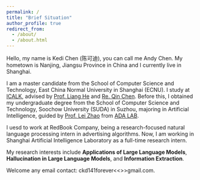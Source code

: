 ```yaml
---
permalink: /
title: "Brief Situation"
author_profile: true
redirect_from: 
  - /about/
  - /about.html
---
```


Hello, my name is Kedi Chen (陈可迪), you can call me Andy Chen. My hometown is Nanjing, Jiangsu Province in China and I currently live in Shanghai. 

I am a master candidate from the School of Computer Science and Technology, East China Normal University in Shanghai (ECNU). I study at [ICALK](https://github.com/ECNU-ICALK), advised by [Prof. Liang He](https://faculty.ecnu.edu.cn/_s16/hl2/main.psp) and [Re. Qin Chen](https://faculty.ecnu.edu.cn/_s16/cq2_21262/main.psp). Before this, I obtained my undergraduate degree from the School of Computer Science and Technology, Soochow University (SUDA) in Suzhou, majoring in Artificial Intelligence, guided by [Prof. Lei Zhao](https://scst.suda.edu.cn/11/29/c30767a528681/page.htm) from [ADA LAB](https://ada.suda.edu.cn/).

I uesd to work at RedBook Company, being a research-focused natural language processing intern in advertising algorithms. Now, I am working in Shanghai Artificial Intelligence Laboratory as a full-time research intern.

My research interests include **Applications of Large Language Models**, **Hallucination in Large Language Models**, and **Information Extraction**.

Welcome any email contact: ckd141forever<<>>gmail.com.


